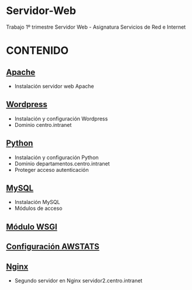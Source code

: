 # Servidor-Web
Trabajo 1º trimestre Servidor Web - Asignatura Servicios de Red e Internet

# CONTENIDO
## [Apache](APACHE/readme.md)
- Instalación servidor web Apache
## [Wordpress](WORDPRESS/readme.md)
- Instalación y configuración Wordpress
- Dominio centro.intranet
## [Python](PYTHON/readme.md)
- Instalación y configuración Python
- Dominio departamentos.centro.intranet
- Proteger acceso autenticación
## [MySQL](MYSQL/readme.md)
- Instalación MySQL
- Módulos de acceso
## [Módulo WSGI](WSGI/readme.md)
## [Configuración AWSTATS](AWSTATS/readme.md)
## [Nginx](NGINX/readme.md)
- Segundo servidor en Nginx servidor2.centro.intranet
